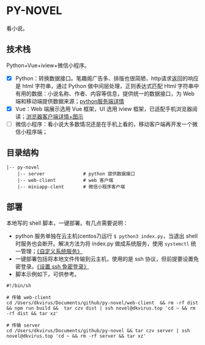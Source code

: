 # PY-NOVEL

看小说。

## 技术栈

Python+Vue+iview+微信小程序。

- [x] Python：转换数据接口。笔趣阁广告多、排版也很简陋，http请求返回的响应是 html 字符串，通过 Python 做中间层处理，正则表达式匹配 Html 字符串中有用的数据：小说名称、作者、内容等信息，提供统一的数据接口，为 Web 端和移动端提供数据来源；[python服务端详情](./server)
- [x] Vue：Web 端展示选用 Vue 框架，UI 选用 iview 框架，已适配手机浏览器阅读；[浏览器客户端详情+图示](./web-client)
- [ ] 微信小程序：看小说大多数情况还是在手机上看的，移动客户端再开发一个微信小程序端；

## 目录结构

```
|-- py-novel
    |-- server              # python 提供数据接口
    |-- web-client          # web 客户端
    |-- miniapp-clent       # 微信小程序客户端
```

## 部署

本地写的 shell 脚本，一键部署。有几点需要说明：

- python 服务单独在云主机(centos7)运行 `$ python3 index.py`，当退出 shell 时服务也会断开。解决方法为将 index.py 做成系统服务，使用 `systemctl` 统一管理；[《自定义系统服务》](https://blog.dkvirus.top/%E8%BF%90%E7%BB%B4/%E7%A5%9E%E5%A5%87%E7%9A%84%E6%9C%8D%E5%8A%A1%E7%AE%A1%E7%90%86%E5%B7%A5%E5%85%B7%20Systemd/)
- 一键部署包括将本地文件传输到云主机，使用的是 ssh 协议，但前提要设置免密登录。[《设置 ssh 免密登录》](https://blog.dkvirus.top/Linux/%E8%BF%9C%E7%A8%8B%E8%BF%9E%E6%8E%A5%E6%9C%8D%E5%8A%A1%E4%B9%8B%20SSH/)
- 脚本示例如下，可供参考。

```
#!/bin/sh

# 传输 web-client 
cd /Users/dkvirus/Documents/github/py-novel/web-client  && rm -rf dist  && npm run build &&  tar czv dist | ssh novel@dkvirus.top 'cd ~ && rm -rf dist && tar xz'

# 传输 server
cd /Users/dkvirus/Documents/github/py-novel && tar czv server | ssh novel@dkvirus.top 'cd ~ && rm -rf server && tar xz'
```